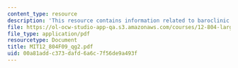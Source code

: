 ```yaml
---
content_type: resource
description: 'This resource contains information related to baroclinic inversion.  '
file: https://ol-ocw-studio-app-qa.s3.amazonaws.com/courses/12-804-large-scale-flow-dynamics-lab-fall-2009/00a81addc373dafd6a6c7f56de9a493f_MIT12_804F09_qg2.pdf
file_type: application/pdf
resourcetype: Document
title: MIT12_804F09_qg2.pdf
uid: 00a81add-c373-dafd-6a6c-7f56de9a493f
---
```


